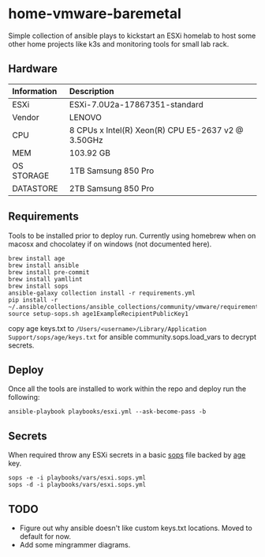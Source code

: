 # home-vmware-baremetal

Simple collection of ansible plays to kickstart an ESXi homelab to host some other home projects like k3s and monitoring tools for small lab rack.

## Hardware

| Information| Description |
| :---  | :---  |
| ESXi | ESXi-7.0U2a-17867351-standard |
| Vendor | LENOVO |
| CPU | 8 CPUs x Intel(R) Xeon(R) CPU E5-2637 v2 @ 3.50GHz |
| MEM | 103.92 GB |
| OS STORAGE | 1TB Samsung 850 Pro |
| DATASTORE | 2TB Samsung 850 Pro |

## Requirements

Tools to be installed prior to deploy run. Currently using homebrew when on macosx and chocolatey if on windows (not documented here).

    brew install age
    brew install ansible
    brew install pre-commit
    brew install yamllint
    brew install sops
    ansible-galaxy collection install -r requirements.yml
    pip install -r ~/.ansible/collections/ansible_collections/community/vmware/requirements.txt
    source setup-sops.sh age1ExampleRecipientPublicKey1

copy age keys.txt to `/Users/<username>/Library/Application Support/sops/age/keys.txt` for ansible community.sops.load_vars to decrypt secrets.

## Deploy
Once all the tools are installed to work within the repo and deploy run the following:

    ansible-playbook playbooks/esxi.yml --ask-become-pass -b

## Secrets

When required throw any ESXi secrets in a basic [sops](https://github.com/mozilla/sops) file backed by [age](https://github.com/FiloSottile/age) key.

    sops -e -i playbooks/vars/esxi.sops.yml
    sops -d -i playbooks/vars/esxi.sops.yml

## TODO

- Figure out why ansible doesn't like custom keys.txt locations. Moved to default for now.
- Add some mingrammer diagrams.
